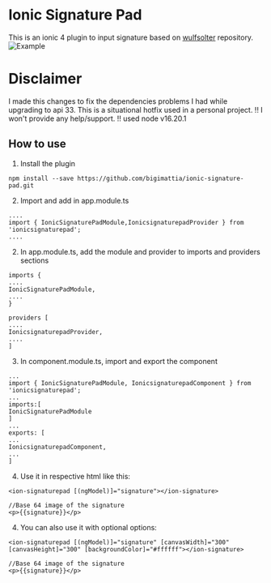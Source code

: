 # Ionic Signature Pad
This is an ionic 4 plugin to input signature based on [wulfsolter](https://github.com/wulfsolter/angular2-signaturepad.git) repository.
![Example](https://f.cloud.github.com/assets/9873/268046/9ced3454-8efc-11e2-816e-a9b170a51004.png)
# Disclaimer
I made this changes to fix the dependencies problems I had while upgrading to api 33.
This is a situational hotfix used in a personal project.
!! I won't provide any help/support. !!
used node v16.20.1
## How to use

1. Install the plugin
```
npm install --save https://github.com/bigimattia/ionic-signature-pad.git
```

2. Import and add in app.module.ts
```
....
import { IonicSignaturePadModule,IonicsignaturepadProvider } from 'ionicsignaturepad';
....
```

2. In app.module.ts, add the module and provider to imports and providers sections
```
imports {
....
IonicSignaturePadModule,
....
}

providers [
....
IonicsignaturepadProvider,
....
]
```

3. In component.module.ts, import and export the component
```
...
import { IonicSignaturePadModule, IonicsignaturepadComponent } from 'ionicsignaturepad';
...
imports:[
IonicSignaturePadModule
]
...
exports: [
...
IonicsignaturepadComponent,
...
]
```

4. Use it in respective html like this: 
```
<ion-signaturepad [(ngModel)]="signature"></ion-signature>

//Base 64 image of the signature
<p>{{signature}}</p>
```

4. You can also use it with optional options: 
```
<ion-signaturepad [(ngModel)]="signature" [canvasWidth]="300" [canvasHeight]="300" [backgroundColor]="#ffffff"></ion-signature>

//Base 64 image of the signature
<p>{{signature}}</p>
```